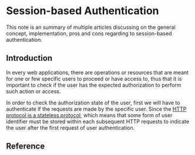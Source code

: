 # Session-based Authentication

This note is an summary of multiple articles discussing on the general concept, implementation, pros and cons regarding to session-based authentication.

## Introduction

In every web applications, there are operations or resources that are meant for one or few specific users to proceed or have access to, thus that it is important to check if the user has the expected authorization to perform such action or access.

In order to check the authorization state of the user, first we will have to authenticate if the requests are made by the specific user. Since the [HTTP protocol is a stateless protocol][1], which means that some form of user identifier must be stored within each subsequent HTTP requests to indicate the user after the first request of user authentication.

## Reference

[1]: https://datatracker.ietf.org/doc/html/rfc2068